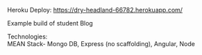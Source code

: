 Heroku Deploy: https://dry-headland-66782.herokuapp.com/

Example build of student Blog

Technologies:  
MEAN Stack- Mongo DB, Express (no scaffolding), Angular, Node
